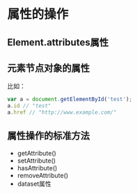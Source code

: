 # 属性的操作
## Element.attributes属性

## 元素节点对象的属性
比如：
```js
var a = document.getElementById('test');
a.id // "test"
a.href // "http://www.example.com/"
```

## 属性操作的标准方法

- getAttribute()
- setAttribute()
- hasAttribute()
- removeAttribute()
- dataset属性